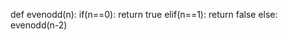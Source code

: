 def evenodd(n):
  if(n==0):
    return true
  elif(n==1):
    return false
  else:
    evenodd(n-2)
  
